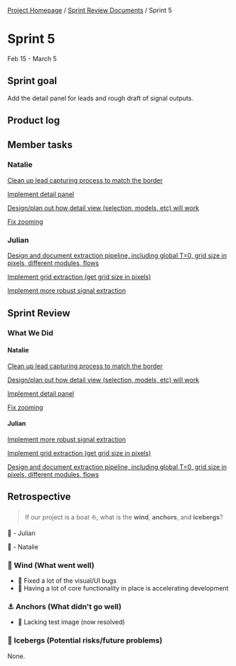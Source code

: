 [Project Homepage](../README.md) / [Sprint Review Documents](scrum/README.md) / Sprint 5

# Sprint 5
Feb 15 - March 5


## Sprint goal

 Add the detail panel for leads and rough draft of signal outputs.

## Product log


## Member tasks

### Natalie

[Clean up lead capturing process to match the border](https://www.notion.so/Clean-up-lead-capturing-process-to-match-the-border-5e92bedc6d7b448cbb0f7a0ce3c60650)

[Implement detail panel](https://www.notion.so/Implement-detail-panel-cf31dbd4c13f4e4785e7f4ff64f9910f)

[Design/plan out how detail view (selection, models, etc) will work](https://www.notion.so/Design-plan-out-how-detail-view-selection-models-etc-will-work-3e938eef280041f48ac75dbc2f4ffd74)

[Fix zooming](https://www.notion.so/Fix-zooming-e1237ef31fd14a9b82490384eab2cecc)

### Julian

[Design and document extraction pipeline, including global T=0, grid size in pixels, different modules, flows](https://www.notion.so/Design-and-document-extraction-pipeline-including-global-T-0-grid-size-in-pixels-different-module-c61c0ec734b246b8b3cf9e530dd57f1b)

[Implement grid extraction (get grid size in pixels)](https://www.notion.so/Implement-grid-extraction-get-grid-size-in-pixels-e25bdd40442140dca8ef74dac1c78dd6)

[Implement more robust signal extraction](https://www.notion.so/Implement-more-robust-signal-extraction-08de9970d22f43cca9a2cb1bda9620cf)


## Sprint Review


### What We Did

#### Natalie

[Clean up lead capturing process to match the border](https://www.notion.so/Clean-up-lead-capturing-process-to-match-the-border-5e92bedc6d7b448cbb0f7a0ce3c60650)

[Design/plan out how detail view (selection, models, etc) will work](https://www.notion.so/Design-plan-out-how-detail-view-selection-models-etc-will-work-3e938eef280041f48ac75dbc2f4ffd74)

[Implement detail panel](https://www.notion.so/Implement-detail-panel-cf31dbd4c13f4e4785e7f4ff64f9910f)

[Fix zooming](https://www.notion.so/Fix-zooming-e1237ef31fd14a9b82490384eab2cecc)

#### Julian

[Implement more robust signal extraction](https://www.notion.so/Implement-more-robust-signal-extraction-08de9970d22f43cca9a2cb1bda9620cf)

[Implement grid extraction (get grid size in pixels)](https://www.notion.so/Implement-grid-extraction-get-grid-size-in-pixels-e25bdd40442140dca8ef74dac1c78dd6)

[Design and document extraction pipeline, including global T=0, grid size in pixels, different modules, flows](https://www.notion.so/Design-and-document-extraction-pipeline-including-global-T-0-grid-size-in-pixels-different-module-c61c0ec734b246b8b3cf9e530dd57f1b)


## Retrospective

> If our project is a boat ⛵️, what is the **wind**, **anchors**, and **icebergs**?

🦄  - Julian

🐝  - Natalie

### 💨 Wind (What went well)

- 🐝  Fixed a lot of the visual/UI bugs
- 🐝  Having a lot of core functionality in place is accelerating development

### ⚓️ Anchors (What didn't go well)

- 🦄  Lacking test image (now resolved)

### 🧊 Icebergs (Potential risks/future problems)

None.
